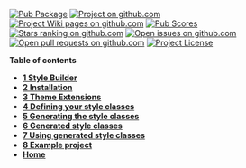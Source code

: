[//]: # (This file was generated from: doc/template/doc/wiki/Home.md.template using the documentation_builder package)

[![Pub Package](https://img.shields.io/pub/v/style_builder)](https://pub.dev/packages/style_builder)
[![Project on github.com](https://img.shields.io/badge/repository-git%20hub-informational)](https://github.com/domain-centric/style_builder)
[![Project Wiki pages on github.com](https://img.shields.io/badge/documentation-wiki-informational)](https://github.com/domain-centric/style_builder/wiki)
[![Pub Scores](https://img.shields.io/pub/likes/style_builder)](https://pub.dev/packages/style_builder/score)
[![Stars ranking on github.com](https://img.shields.io/github/stars/domain-centric/style_builder)](https://github.com/domain-centric/style_builder/stargazers)
[![Open issues on github.com](https://img.shields.io/github/issues/domain-centric/style_builder)](https://github.com/domain-centric/style_builder/issues)
[![Open pull requests on github.com](https://img.shields.io/github/issues-pr/domain-centric/style_builder)](https://github.com/domain-centric/style_builder/pulls)
[![Project License](https://img.shields.io/badge/license-BSD3-blue)](https://github.com/domain-centric/style_builder/blob/main/LICENSE.md)

**Table of contents**
* [**1 Style Builder**](1-Style-Builder)
* [**2 Installation**](2-Installation)
* [**3 Theme Extensions**](3-Theme-Extensions)
* [**4 Defining your style classes**](4-Defining-your-style-classes)
* [**5 Generating the style classes**](5-Generating-the-style-classes)
* [**6 Generated style classes**](6-Generated-style-classes)
* [**7 Using generated style classes**](7-Using-generated-style-classes)
* [**8 Example project**](8-Example-project)
* [**Home**](Home)